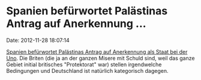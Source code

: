 Spanien befürwortet Palästinas Antrag auf Anerkennung \...
==========================================================

Date: 2012-11-28 18:07:14

[Spanien befürwortet Palästinas Antrag auf Anerkennung als Staat bei der
Uno](http://www.bloomberg.com/news/2012-11-28/spain-intends-to-back-palestinian-bid-for-statehood-at-un.html).
Die Briten (die ja an der ganzen Misere mit Schuld sind, weil das ganze
Gebiet initial britisches \"Protektorat\" war) stellen irgendwelche
Bedingungen und Deutschland ist natürlich kategorisch dagegen.
